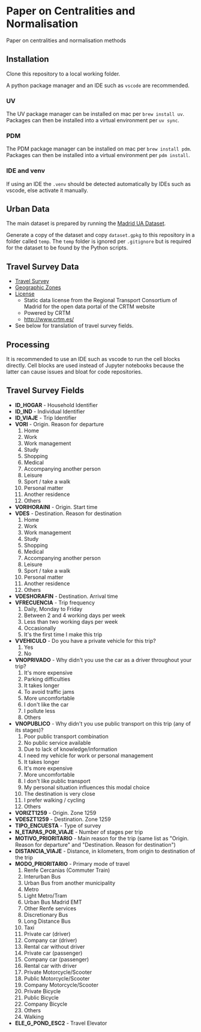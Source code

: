 # Paper on Centralities and Normalisation

Paper on centralities and normalisation methods

## Installation

Clone this repository to a local working folder.

A python package manager and an IDE such as `vscode` are recommended.

### UV

The UV package manager can be installed on mac per `brew install uv`. Packages can then be installed into a virtual environment per `uv sync`.

### PDM

The PDM package manager can be installed on mac per `brew install pdm`. Packages can then be installed into a virtual environment per `pdm install`.

### IDE and venv

If using an IDE the `.venv` should be detected automatically by IDEs such as vscode, else activate it manually.

## Urban Data

The main dataset is prepared by running the [Madrid UA Dataset](https://github.com/songololo/madrid-ua-dataset).

Generate a copy of the dataset and copy `dataset.gpkg` to this repository in a folder called `temp`. The `temp` folder is ignored per `.gitignore` but is required for the dataset to be found by the Python scripts.

## Travel Survey Data

- [Travel Survey](https://datos.crtm.es/documents/6afd4db8175d4902ada0803f08ccf50e/about)
- [Geographic Zones](https://datos.crtm.es/search?q=1259)
- [License](https://datos.madrid.es/egob/catalogo/aviso-legal)
  - Static data license from the Regional Transport Consortium of Madrid for the open data portal of the CRTM website
  - Powered by CRTM
  - http://www.crtm.es/
- See below for translation of travel survey fields.

## Processing

It is recommended to use an IDE such as vscode to run the cell blocks directly. Cell blocks are used instead of Jupyter notebooks because the latter can cause issues and bloat for code repositories.

## Travel Survey Fields

- **ID_HOGAR** - Household Identifier
- **ID_IND** - Individual Identifier
- **ID_VIAJE** - Trip Identifier
- **VORI** - Origin. Reason for departure
  1. Home
  2. Work
  3. Work management
  4. Study
  5. Shopping
  6. Medical
  7. Accompanying another person
  8. Leisure
  9. Sport / take a walk
  10. Personal matter
  11. Another residence
  12. Others
- **VORIHORAINI** - Origin. Start time
- **VDES** - Destination. Reason for destination
  1. Home
  2. Work
  3. Work management
  4. Study
  5. Shopping
  6. Medical
  7. Accompanying another person
  8. Leisure
  9. Sport / take a walk
  10. Personal matter
  11. Another residence
  12. Others
- **VDESHORAFIN** - Destination. Arrival time
- **VFRECUENCIA** - Trip frequency
  1. Daily, Monday to Friday
  2. Between 2 and 4 working days per week
  3. Less than two working days per week
  4. Occasionally
  5. It's the first time I make this trip
- **VVEHICULO** - Do you have a private vehicle for this trip?
  1. Yes
  2. No
- **VNOPRIVADO** - Why didn't you use the car as a driver throughout your trip?
  1. It's more expensive
  2. Parking difficulties
  3. It takes longer
  4. To avoid traffic jams
  5. More uncomfortable
  6. I don't like the car
  7. I pollute less
  8. Others
- **VNOPUBLICO** - Why didn't you use public transport on this trip (any of its stages)?
  1. Poor public transport combination
  2. No public service available
  3. Due to lack of knowledge/information
  4. I need my vehicle for work or personal management
  5. It takes longer
  6. It's more expensive
  7. More uncomfortable
  8. I don't like public transport
  9. My personal situation influences this modal choice
  10. The destination is very close
  11. I prefer walking / cycling
  12. Others
- **VORIZT1259** - Origin. Zone 1259
- **VDESZT1259** - Destination. Zone 1259
- **TIPO_ENCUESTA** - Type of survey
- **N_ETAPAS_POR_VIAJE** - Number of stages per trip
- **MOTIVO_PRIORITARIO** - Main reason for the trip (same list as "Origin. Reason for departure" and "Destination. Reason for destination")
- **DISTANCIA_VIAJE** - Distance, in kilometers, from origin to destination of the trip
- **MODO_PRIORITARIO** - Primary mode of travel
  1. Renfe Cercanías (Commuter Train)
  2. Interurban Bus
  3. Urban Bus from another municipality
  4. Metro
  5. Light Metro/Tram
  6. Urban Bus Madrid EMT
  7. Other Renfe services
  8. Discretionary Bus
  9. Long Distance Bus
  10. Taxi
  11. Private car (driver)
  12. Company car (driver)
  13. Rental car without driver
  14. Private car (passenger)
  15. Company car (passenger)
  16. Rental car with driver
  17. Private Motorcycle/Scooter
  18. Public Motorcycle/Scooter
  19. Company Motorcycle/Scooter
  20. Private Bicycle
  21. Public Bicycle
  22. Company Bicycle
  23. Others
  24. Walking
- **ELE_G_POND_ESC2** - Travel Elevator
